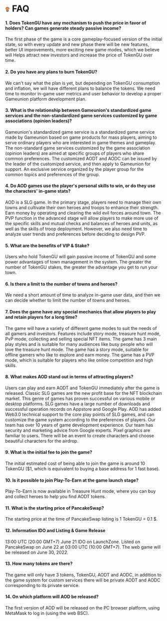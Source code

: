 # <img src="./IMG/bingo.png" width="3%" class="img_l1"> FAQ
#### 1. Does TokenGU have any mechanism to push the price in favor of holders? Can games generate steady passive income?
The first phase of the game is a core gameplay-focused version of the initial state, so with every update and new phase there will be new features, better UI improvements, more exciting new game modes, which we believe will Helps attract new investors and increase the price of TokenGU over time.
#### 2. Do you have any plans to burn TokenGU?
We can't say what the plan is yet, but depending on TokenGU consumption and inflation, we will have different plans to balance the tokens.
We need time to monitor in-game user metrics and user behavior to develop a proper Gameunion platform development plan.
#### 3. What is the relationship between Gameunion's standardized game services and the non-standardized game services customized by game associations (opinion leaders)?
Gameunion's standardized game service is a standardized game service made by Gameunion based on game products for mass players, aiming to serve ordinary players who are interested in game themes and gameplay.
The non-standard game services customized by the game association (opinion leaders) are aimed at specific groups of players who share common preferences. The customized AODT and AODC can be issued by the leader of the customized service, and then apply to Gameunion for support. An exclusive service organized by the player group for the common topics and preferences of the group.
#### 4. Do AOD games use the player's personal skills to win, or do they use the characters' in-game stats?
AOD is a SLG game. In the primary stage, players need to manage their own towns and cultivate their own heroes and troops to enhance their strength. Earn money by operating and clearing the wild evil forces around town. The PVP function in the advanced stage will allow players to make more use of the specific skills and mutual checks and balances of heroes and units, as well as the skills of troop deployment. However, we also need time to analyze user trends and preferences before deciding to design PVP.
#### 5. What are the benefits of VIP & Stake?
Users who hold TokenGU will gain passive income of TokenGU and some power advantages of town management in the system.
The greater the number of TokenGU stakes, the greater the advantage you get to run your town.
#### 6. Is there a limit to the number of towns and heroes?
We need a short amount of time to analyze in-game user data, and then we can decide whether to limit the number of towns and heroes.
#### 7. Does the game have any special mechanics that allow players to play and retain players for a long time?
The game will have a variety of different game modes to suit the needs of all gamers and investors.
Features include story mode, treasure hunt mode, PvP mode, collecting and selling special NFT items.
The game has 3 main play styles and is suitable for many audiences like busy people who will love the treasure hunt mode.
The game has a story mode, suitable for offline gamers who like to explore and earn money.
The game has a PVP mode, which is suitable for players who like online competition and high skills.
#### 8. What makes AOD stand out in terms of attracting players?
Users can play and earn AODT and TokenGU immediately after the game is released.
Classic SLG games are the new profit base for the NFT blockchain market.
This genre of games has proven successful on various mobile or desktop platforms.
SLG games have a large number of downloads and successful operation records on Appstore and Google Play. AOD has added Web3.0 technical support to the core play points of SLG games, and can customize the game system according to the preferences of players.
Our team has over 10 years of game development experience.
Our team has security and marketing advice from Google experts.
Pixel graphics are familiar to users. There will be an event to create characters and choose beautiful characters for the airdrop.
#### 9. What is the initial fee to join the game?
The initial estimated cost of being able to join the game is around 10 TokenGU ($1, which is equivalent to buying a base address for 1 fast base).
#### 10. Is it possible to join Play-To-Earn at the game launch stage?
Play-To-Earn is now available in Treasure Hunt mode, where you can buy and collect heroes to help you find AODT tokens.
#### 11. What is the starting price of PancakeSwap?
The starting price at the time of PancakeSwap listing is 1 TokenGU = 0.1 $.
#### 12. Information IDO and Listing & Game Release
13:00 UTC (20:00 GMT+7) June 21 IDO on LaunchZone.
Listed on PancakeSwap on June 22 at 03:00 UTC (10:00 GMT+7).
The web game will be released on June 30, 2022.
#### 13. How many tokens are there?
The game will only have 3 tokens, TokenGU, AODT and AODC, in addition to the game system for custom services there will be private AODT and AODC corresponding to its private service.
#### 14. On which platform will AOD be released?
The first version of AOD will be released on the PC browser platform, using MetaMask to log in (using the web BSC).

